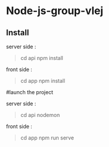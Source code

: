 # Node-js-group-vlej

## Install

server side :

> cd api
> npm install

front side :

>cd app
> npm install

#launch the project

server side :
> cd api
> nodemon

front side :
>cd app
>npm run serve
